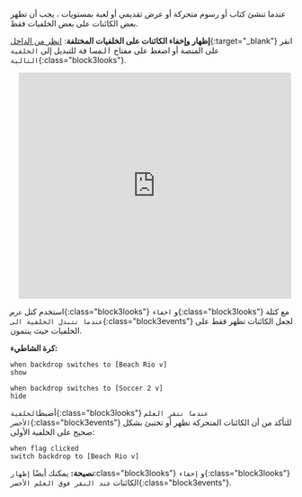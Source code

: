 عندما تنشئ كتاب أو رسوم متحركة أو عرض تقديمي أو لعبة بمستويات ، يجب أن تظهر بعض الكائنات على بعض الخلفيات فقط.

**إظهار وإخفاء الكائنات على الخلفيات المختلفة**: [انظر من الداخل](https://scratch.mit.edu/projects/499876704/editor){:target="_blank"}
انقر على المنصة أو اضغط على مفتاح <kbd>المسافة</kbd> للتبديل إلى `الخلفية التالية`{:class="block3looks"}.
<div class="scratch-preview" style="margin-left: 15px;">
  <iframe allowtransparency="true" width="485" height="402" src="https://scratch.mit.edu/projects/embed/499876704/?autostart=false" frameborder="0"></iframe>
</div>

استخدم كتل `عرض`{:class="block3looks"} و `اخفاء`{:class="block3looks"} مع كتلة `عندما تتبدل الخلفية الى`{:class="block3events"} لجعل الكائنات تظهر فقط على الخلفيات حيث ينتمون.

**كرة الشاطيء:**
```blocks3
when backdrop switches to [Beach Rio v]
show

when backdrop switches to [Soccer 2 v]
hide
```

أضبط`الخلفية`{:class="block3looks"} `عندما ننقر العلم الأخضر`{:class="block3events"} للتأكد من أن الكائنات المتحركة تظهر أو تختبئ بشكل صحيح على الخلفية الأولى:

```blocks3
when flag clicked
switch backdrop to [Beach Rio v]
```

**نصيحة:** يمكنك أيضًا `إظهار`:class="block3looks"} و `إخفاء`{:class="block3looks"} الكائنات `عند النقر فوق العلم الأخضر`{:class="block3events"}.
